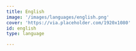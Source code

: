 ```yaml
---
title: English
image: '/images/languages/english.png'
cover: 'https://via.placeholder.com/1920x1080'
id: english
type: language

---
```

